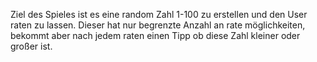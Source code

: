 Ziel des Spieles ist es eine random Zahl 1-100 zu erstellen und den User raten zu lassen. Dieser hat nur begrenzte Anzahl an rate möglichkeiten, bekommt aber nach jedem raten einen Tipp ob diese Zahl kleiner oder großer ist.
